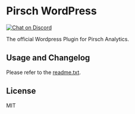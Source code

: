 # Pirsch WordPress

<a href="https://discord.gg/fAYm4Cz"><img src="https://img.shields.io/discord/739184135649886288?logo=discord" alt="Chat on Discord"></a>

The official Wordpress Plugin for Pirsch Analytics.

## Usage and Changelog

Please refer to the [readme.txt](readme.txt).

## License

MIT
